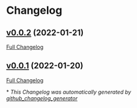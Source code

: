 # Changelog

## [v0.0.2](https://github.com/brsynth/rpFbaAnalysis/tree/v0.0.2) (2022-01-21)

[Full Changelog](https://github.com/brsynth/rpFbaAnalysis/compare/v0.0.1...v0.0.2)

## [v0.0.1](https://github.com/brsynth/rpFbaAnalysis/tree/v0.0.1) (2022-01-20)

[Full Changelog](https://github.com/brsynth/rpFbaAnalysis/compare/bf4b682794642a300f8e4eac8180a6f0fd26ec6a...v0.0.1)



\* *This Changelog was automatically generated by [github_changelog_generator](https://github.com/github-changelog-generator/github-changelog-generator)*
